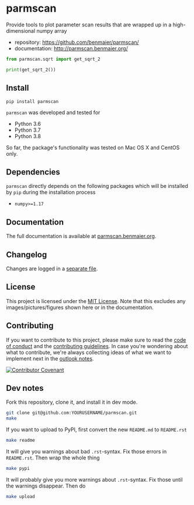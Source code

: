 # parmscan

Provide tools to plot parameter scan results that are wrapped up in a high-dimensional numpy array

* repository: https://github.com/benmaier/parmscan/
* documentation: http://parmscan.benmaier.org/

```python
from parmscan.sqrt import get_sqrt_2

print(get_sqrt_2())
```

## Install

    pip install parmscan

`parmscan` was developed and tested for 

* Python 3.6
* Python 3.7
* Python 3.8

So far, the package's functionality was tested on Mac OS X and CentOS only.

## Dependencies

`parmscan` directly depends on the following packages which will be installed by `pip` during the installation process

* `numpy>=1.17`

## Documentation

The full documentation is available at [parmscan.benmaier.org](http://parmscan.benmaier.org).

## Changelog

Changes are logged in a [separate file](https://github.com/benmaier/parmscan/blob/main/CHANGELOG.md).

## License

This project is licensed under the [MIT License](https://github.com/benmaier/parmscan/blob/main/LICENSE).
Note that this excludes any images/pictures/figures shown here or in the documentation.

## Contributing

If you want to contribute to this project, please make sure to read the [code of conduct](https://github.com/benmaier/parmscan/blob/main/CODE_OF_CONDUCT.md) and the [contributing guidelines](https://github.com/benmaier/parmscan/blob/main/CONTRIBUTING.md). In case you're wondering about what to contribute, we're always collecting ideas of what we want to implement next in the [outlook notes](https://github.com/benmaier/parmscan/blob/main/OUTLOOK.md).

[![Contributor Covenant](https://img.shields.io/badge/Contributor%20Covenant-v1.4%20adopted-ff69b4.svg)](code-of-conduct.md)

## Dev notes

Fork this repository, clone it, and install it in dev mode.

```bash
git clone git@github.com:YOURUSERNAME/parmscan.git
make
```

If you want to upload to PyPI, first convert the new `README.md` to `README.rst`

```bash
make readme
```

It will give you warnings about bad `.rst`-syntax. Fix those errors in `README.rst`. Then wrap the whole thing 

```bash
make pypi
```

It will probably give you more warnings about `.rst`-syntax. Fix those until the warnings disappear. Then do

```bash
make upload
```
